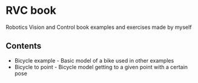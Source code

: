 # RVC book
Robotics Vision and Control book examples and exercises made by myself

## Contents

- Bicycle example  - Basic model of a bike used in other examples
- Bicycle to point - Bicycle model getting to a given point with a certain pose
